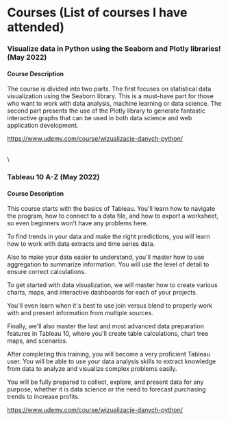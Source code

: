 # Courses (List of courses I have attended)

### Visualize data in Python using the Seaborn and Plotly libraries! (May 2022)

#### Course Description
The course is divided into two parts. The first focuses on statistical data visualization using the Seaborn library. This is a must-have part for those who want to work with data analysis, machine learning or data science. The second part presents the use of the Plotly library to generate fantastic interactive graphs that can be used in both data science and web application development.


https://www.udemy.com/course/wizualizacje-danych-python/

\
\
### Tableau 10 A-Z (May 2022)

#### Course Description
This course starts with the basics of Tableau. You'll learn how to navigate the program, how to connect to a data file, and how to export a worksheet, so even beginners won't have any problems here.

To find trends in your data and make the right predictions, you will learn how to work with data extracts and time series data.

Also to make your data easier to understand, you'll master how to use aggregation to summarize information. You will use the level of detail to ensure correct calculations.

To get started with data visualization, we will master how to create various charts, maps, and interactive dashboards for each of your projects.

You'll even learn when it's best to use join versus blend to properly work with and present information from multiple sources.

Finally, we'll also master the last and most advanced data preparation features in Tableau 10, where you'll create table calculations, chart tree maps, and scenarios.

After completing this training, you will become a very proficient Tableau user. You will be able to use your data analysis skills to extract knowledge from data to analyze and visualize complex problems easily.

You will be fully prepared to collect, explore, and present data for any purpose, whether it is data science or the need to forecast purchasing trends to increase profits.


https://www.udemy.com/course/wizualizacje-danych-python/
